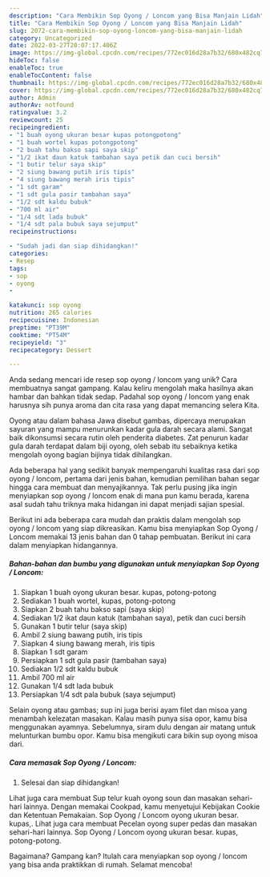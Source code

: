 ```yaml
---
description: "Cara Membikin Sop Oyong / Loncom yang Bisa Manjain Lidah"
title: "Cara Membikin Sop Oyong / Loncom yang Bisa Manjain Lidah"
slug: 2072-cara-membikin-sop-oyong-loncom-yang-bisa-manjain-lidah
category: Uncategorized
date: 2022-03-27T20:07:17.406Z
image: https://img-global.cpcdn.com/recipes/772ec016d28a7b32/680x482cq70/sop-oyong-loncom-foto-resep-utama.jpg
hideToc: false
enableToc: true
enableTocContent: false
thumbnail: https://img-global.cpcdn.com/recipes/772ec016d28a7b32/680x482cq70/sop-oyong-loncom-foto-resep-utama.jpg
cover: https://img-global.cpcdn.com/recipes/772ec016d28a7b32/680x482cq70/sop-oyong-loncom-foto-resep-utama.jpg
author: Admin
authorAv: notfound
ratingvalue: 3.2
reviewcount: 25
recipeingredient:
- "1 buah oyong ukuran besar kupas potongpotong"
- "1 buah wortel kupas potongpotong"
- "2 buah tahu bakso sapi saya skip"
- "1/2 ikat daun katuk tambahan saya petik dan cuci bersih"
- "1 butir telur saya skip"
- "2 siung bawang putih iris tipis"
- "4 siung bawang merah iris tipis"
- "1 sdt garam"
- "1 sdt gula pasir tambahan saya"
- "1/2 sdt kaldu bubuk"
- "700 ml air"
- "1/4 sdt lada bubuk"
- "1/4 sdt pala bubuk saya sejumput"
recipeinstructions:

- "Sudah jadi dan siap dihidangkan!"
categories:
- Resep
tags:
- sop
- oyong
- 

katakunci: sop oyong  
nutrition: 265 calories
recipecuisine: Indonesian
preptime: "PT39M"
cooktime: "PT54M"
recipeyield: "3"
recipecategory: Dessert

---
```





Anda sedang mencari ide resep sop oyong / loncom yang unik? Cara membuatnya sangat gampang. Kalau keliru mengolah maka hasilnya akan hambar dan bahkan tidak sedap. Padahal sop oyong / loncom yang enak harusnya sih punya aroma dan cita rasa yang dapat memancing selera Kita.





Oyong atau dalam bahasa Jawa disebut gambas, dipercaya merupakan sayuran yang mampu menurunkan kadar gula darah secara alami. Sangat baik dikonsumsi secara rutin oleh penderita diabetes. Zat penurun kadar gula darah terdapat dalam biji oyong, oleh sebab itu sebaiknya ketika mengolah oyong bagian bijinya tidak dihilangkan.

Ada beberapa hal yang sedikit banyak mempengaruhi kualitas rasa dari sop oyong / loncom, pertama dari jenis bahan, kemudian pemilihan bahan segar hingga cara membuat dan menyajikannya. Tak perlu pusing jika ingin menyiapkan sop oyong / loncom enak di mana pun kamu berada, karena asal sudah tahu triknya maka hidangan ini dapat menjadi sajian spesial.






Berikut ini ada beberapa cara mudah dan praktis dalam mengolah sop oyong / loncom yang siap dikreasikan. Kamu bisa menyiapkan Sop Oyong / Loncom memakai 13 jenis bahan dan 0 tahap pembuatan. Berikut ini cara dalam menyiapkan hidangannya.

<!--inarticleads1-->

##### Bahan-bahan dan bumbu yang digunakan untuk menyiapkan Sop Oyong / Loncom:

1. Siapkan 1 buah oyong ukuran besar. kupas, potong-potong
1. Sediakan 1 buah wortel, kupas, potong-potong
1. Siapkan 2 buah tahu bakso sapi (saya skip)
1. Sediakan 1/2 ikat daun katuk (tambahan saya), petik dan cuci bersih
1. Gunakan 1 butir telur (saya skip)
1. Ambil 2 siung bawang putih, iris tipis
1. Siapkan 4 siung bawang merah, iris tipis
1. Siapkan 1 sdt garam
1. Persiapkan 1 sdt gula pasir (tambahan saya)
1. Sediakan 1/2 sdt kaldu bubuk
1. Ambil 700 ml air
1. Gunakan 1/4 sdt lada bubuk
1. Persiapkan 1/4 sdt pala bubuk (saya sejumput)


Selain oyong atau gambas; sup ini juga berisi ayam filet dan misoa yang menambah kelezatan masakan. Kalau masih punya sisa opor, kamu bisa menggunakan ayamnya. Sebelumnya, siram dulu dengan air matang untuk melunturkan bumbu opor. Kamu bisa mengikuti cara bikin sup oyong misoa dari. 

<!--inarticleads2-->

##### Cara memasak Sop Oyong / Loncom:


1. Selesai dan siap dihidangkan!

Lihat juga cara membuat Sup telur kuah oyong soun dan masakan sehari-hari lainnya. Dengan memakai Cookpad, kamu menyetujui Kebijakan Cookie dan Ketentuan Pemakaian. Sop Oyong / Loncom oyong ukuran besar. kupas,. Lihat juga cara membuat Pecelan oyong super pedas dan masakan sehari-hari lainnya. Sop Oyong / Loncom oyong ukuran besar. kupas, potong-potong. 

Bagaimana? Gampang kan? Itulah cara menyiapkan sop oyong / loncom yang bisa anda praktikkan di rumah. Selamat mencoba!
